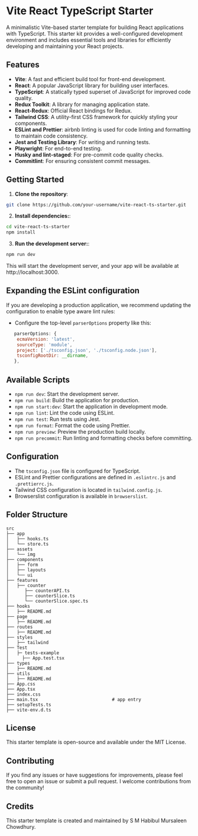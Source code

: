 # Vite React TypeScript Starter

A minimalistic Vite-based starter template for building React applications with TypeScript. This starter kit provides a well-configured development environment and includes essential tools and libraries for efficiently developing and maintaining your React projects.

## Features

- **Vite**: A fast and efficient build tool for front-end development.
- **React**: A popular JavaScript library for building user interfaces.
- **TypeScript**: A statically typed superset of JavaScript for improved code quality.
- **Redux Toolkit**: A library for managing application state.
- **React-Redux**: Official React bindings for Redux.
- **Tailwind CSS**: A utility-first CSS framework for quickly styling your components.
- **ESLint and Prettier**: airbnb linting is used for code linting and formatting to maintain code consistency.
- **Jest and Testing Library**: For writing and running tests.
- **Playwright**: For end-to-end testing.
- **Husky and lint-staged**: For pre-commit code quality checks.
- **Commitlint**: For ensuring consistent commit messages.

## Getting Started

1. **Clone the repository**:

```bash
git clone https://github.com/your-username/vite-react-ts-starter.git
```

2. **Install dependencies:**:

```bash
cd vite-react-ts-starter
npm install
```

3. **Run the development server:**:

```bash
npm run dev
```

This will start the development server, and your app will be available at http://localhost:3000.

## Expanding the ESLint configuration

If you are developing a production application, we recommend updating the configuration to enable type aware lint rules:

- Configure the top-level `parserOptions` property like this:

```js
   parserOptions: {
    ecmaVersion: 'latest',
    sourceType: 'module',
    project: ['./tsconfig.json', './tsconfig.node.json'],
    tsconfigRootDir: __dirname,
   },
```

## Available Scripts

- `npm run dev`: Start the development server.
- `npm run build`: Build the application for production.
- `npm run start:dev`: Start the application in development mode.
- `npm run lint`: Lint the code using ESLint.
- `npm run test`: Run tests using Jest.
- `npm run format`: Format the code using Prettier.
- `npm run preview`: Preview the production build locally.
- `npm run precommit`: Run linting and formatting checks before committing.

## Configuration

- The `tsconfig.json` file is configured for TypeScript.
- ESLint and Prettier configurations are defined in `.eslintrc.js` and `.prettierrc.js`.
- Tailwind CSS configuration is located in `tailwind.config.js`.
- Browserslist configuration is available in `browserslist`.

## Folder Structure

```
src
├── app
│   ├── hooks.ts
│   └── store.ts
├── assets
│   └── img
├── components
│   ├── form
│   ├── layouts
│   └── ui
├── features
│   ├── counter
│      ├── counterAPI.ts
│      ├── counterSlice.ts
│      └── counterSlice.spec.ts
├── hooks
│   ├── README.md
├── page
│   ├── README.md
├── routes
│   ├── README.md
├── styles
│   ├── tailwind
├── Test
│   ├─ tests-example
│     ├── App.test.tsx
├── types
│   ├── README.md
├── utils
│   ├── README.md
├── App.css
├── App.tsx
├── index.css
├── main.tsx                            # app entry
├── setupTests.ts
├── vite-env.d.ts
```

## License

This starter template is open-source and available under the MIT License.

## Contributing

If you find any issues or have suggestions for improvements, please feel free to open an issue or submit a pull request. I welcome contributions from the community!

## Credits

This starter template is created and maintained by S M Habibul Mursaleen Chowdhury.
